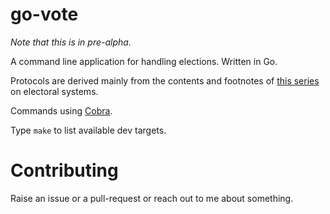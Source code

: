 # go-vote

_Note that this is in pre-alpha._

A command line application for handling elections. Written in Go.

Protocols are derived mainly from the contents and footnotes of [this series](https://en.wikipedia.org/wiki/Electoral_system) on electoral systems.

Commands using [Cobra](https://github.com/spf13/cobra).

Type `make` to list available dev targets.

# Contributing

Raise an issue or a pull-request or reach out to me about something.
